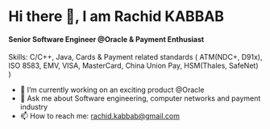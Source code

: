# Hi there 👋, I am Rachid KABBAB
#### Senior Software Engineer @Oracle & Payment Enthusiast

Skills: C/C++, Java, Cards & Payment related standards ( ATM(NDC+, D91x), ISO 8583, EMV, VISA, MasterCard, China Union Pay, HSM(Thales, SafeNet) )

- 🔭 I’m currently working on an exciting product @Oracle 
- 💬 Ask me about Software engineering, computer networks and payment industry 
- 📫 How to reach me: rachid.kabbab@gmail.com




